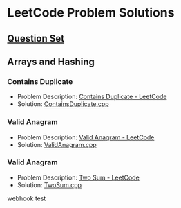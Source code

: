 # LeetCode Problem Solutions

## [Question Set](https://neetcode.io/roadmap)

## Arrays and Hashing

### Contains Duplicate

- Problem Description: [Contains Duplicate - LeetCode](https://leetcode.com/problems/contains-duplicate/description/)
- Solution: [ContainsDuplicate.cpp](./Arrays%20and%20Hashing/ContainsDuplicate.cpp)

### Valid Anagram

- Problem Description: [Valid Anagram - LeetCode](https://leetcode.com/problems/valid-anagram/description/)
- Solution: [ValidAnagram.cpp](./Arrays%20and%20Hashing/ValidAnagram.cpp)

### Valid Anagram

- Problem Description: [Two Sum - LeetCode](https://leetcode.com/problems/two-sum/description/)
- Solution: [TwoSum.cpp](./Arrays%20and%20Hashing/TwoSum.cpp)

webhook test
